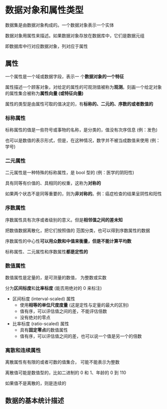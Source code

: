 # 数据对象和属性类型

数据集是由数据对象构成的。一个数据对象表示一个实体

数据对象用属性来描述。如果数据对象存放在数据库中，它们是数据元组

即数据库中行对应数据对象，列对应于属性

## 属性

一个属性是一个域或数据字段，表示一
个**数据对象的一个特征**

属性描述一个顾客对象，对给定的属性的可观测值被称为**观测**。刻画一个给定对象的属性集合被称为**属性向量 (或特征向量)**

属性的类型是由属性可取的值决定的，有**标称的、二元的、序数的或者数值的**

### 标称属性

标称属性的值是一些符号或事物的名称，是分类的，值没有次序信息 (例：发色)

也可以是数值的表示形式，但是，在这种情况，数字并不被当成数值来使用 (例：学号)

### 二元属性

二元属性是一种特殊的标称属性，是 bool 型的 (例：医学的阴阳性)

具有同等有价值的、具相同的权重，这称为**对称的**

如果两个状态不是同等重要的，则为**非对称的**。例：癌症检查的结果呈阴性和阳性

### 序数属性

序数属性具有次序或者级别的意义。但是**相邻值之间的差未知**

把数值数据离散化，把它们按照值的
范围分类，也可以得到序数属性的数据

序数属性的中心性**可以用众数和中值来衡量，但是不能计算平均数**

标称属性、二元属性和序数属性**都是定性的**

### 数值属性

数值属性是定量的，是可测量的数值，
为整数或实数

分为**区间标度**和**比率标度**
(能否用绝对的 0 来标注)

- 区间标度 (interval-scaled) 属性
  - 使用**相等的单位尺度度量** (这是定性与定量的最大的区别)
  - 值有序，可以评估值之间的差，不能评估倍数
  - 没有绝对的零点
- 比率标度 (ratio-scaled) 属性
  - 具有**固定零点**的数值属性
  - 值有序，可以评估值之间的差，也可以说一个值是另一个的倍数

### 离散和连续属性

离散属性有有限的或者可数的值集合，
可能不能表示为整数

离散值可能是数值型的，比如二进制的 0 和 1、年龄的 0 到 110

如果值不是离散的，则是连续的

## 数据的基本统计描述
